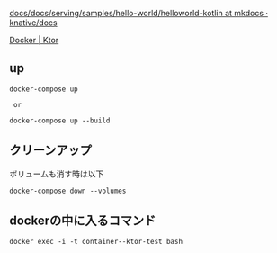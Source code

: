 

[docs/docs/serving/samples/hello\-world/helloworld\-kotlin at mkdocs · knative/docs](https://github.com/knative/docs/tree/mkdocs/docs/serving/samples/hello-world/helloworld-kotlin)

[Docker \| Ktor](https://ktor.io/docs/docker.html#getting-the-application-ready)



## up

```
docker-compose up
 
 or 
 
docker-compose up --build
```


## クリーンアップ

ボリュームも消す時は以下

```
docker-compose down --volumes
```

## dockerの中に入るコマンド

```
docker exec -i -t container--ktor-test bash
```

